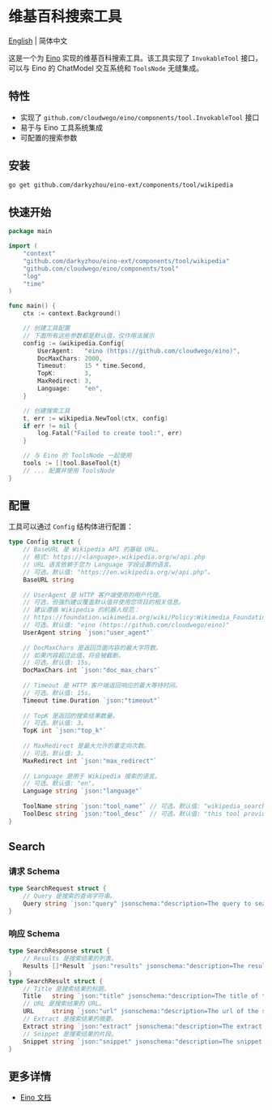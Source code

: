 # 维基百科搜索工具

[English](README.md) | 简体中文

这是一个为 [Eino](https://github.com/cloudwego/eino) 实现的维基百科搜索工具。该工具实现了 `InvokableTool` 接口，可以与 Eino 的 ChatModel 交互系统和 `ToolsNode` 无缝集成。

## 特性

- 实现了 `github.com/cloudwego/eino/components/tool.InvokableTool` 接口
- 易于与 Eino 工具系统集成
- 可配置的搜索参数

## 安装

```bash
go get github.com/darkyzhou/eino-ext/components/tool/wikipedia
```

## 快速开始

```go
package main

import (
	"context"
	"github.com/darkyzhou/eino-ext/components/tool/wikipedia"
	"github.com/cloudwego/eino/components/tool"
	"log"
	"time"
)

func main() {
	ctx := context.Background()

	// 创建工具配置
	// 下面所有这些参数都是默认值，仅作用法展示
	config := &wikipedia.Config{
		UserAgent:   "eino (https://github.com/cloudwego/eino)",
		DocMaxChars: 2000,
		Timeout:     15 * time.Second,
		TopK:        3,
		MaxRedirect: 3,
		Language:    "en",
	}

	// 创建搜索工具
	t, err := wikipedia.NewTool(ctx, config)
	if err != nil {
		log.Fatal("Failed to create tool:", err)
	}

	// 与 Eino 的 ToolsNode 一起使用
	tools := []tool.BaseTool{t}
	// ... 配置并使用 ToolsNode
}
```

## 配置

工具可以通过 `Config` 结构体进行配置：

```go
type Config struct {
    // BaseURL 是 Wikipedia API 的基础 URL。
    // 格式: https://<language>.wikipedia.org/w/api.php
    // URL 语言依赖于您为 Language 字段设置的语言。
    // 可选。默认值: "https://en.wikipedia.org/w/api.php"。
    BaseURL string
    
    // UserAgent 是 HTTP 客户端使用的用户代理。
    // 可选，但强烈建议覆盖默认值并使用您项目的相关信息。
    // 建议遵循 Wikipedia 的机器人规范：
    // https://foundation.wikimedia.org/wiki/Policy:Wikimedia_Foundation_User-Agent_Policy
    // 可选。默认值: "eino (https://github.com/cloudwego/eino)"
    UserAgent string `json:"user_agent"`
    
    // DocMaxChars 是返回页面内容的最大字符数。
    // 如果内容超过此值，将会被截断。
    // 可选。默认值: 15s。
    DocMaxChars int `json:"doc_max_chars"`
    
    // Timeout 是 HTTP 客户端返回响应的最大等待时间。
    // 可选。默认值: 15s。
    Timeout time.Duration `json:"timeout"`
    
    // TopK 是返回的搜索结果数量。
    // 可选。默认值: 3。
    TopK int `json:"top_k"`
    
    // MaxRedirect 是最大允许的重定向次数。
    // 可选。默认值: 3。
    MaxRedirect int `json:"max_redirect"`
    
    // Language 是用于 Wikipedia 搜索的语言。
    // 可选。默认值: "en"。
    Language string `json:"language"`
	
    ToolName string `json:"tool_name"` // 可选。默认值: "wikipedia_search"。
    ToolDesc string `json:"tool_desc"` // 可选。默认值: "this tool provides quick and efficient access to information from the Wikipedia"。
}

```

## Search

### 请求 Schema

```go
type SearchRequest struct {
    // Query 是搜索的查询字符串。
    Query string `json:"query" jsonschema:"description=The query to search the web for"`
}
```

### 响应 Schema

```go
type SearchResponse struct {
    // Results 是搜索结果的列表。
    Results []*Result `json:"results" jsonschema:"description=The results of the search"`
}
type SearchResult struct {
    // Title 是搜索结果的标题。 
    Title   string `json:"title" jsonschema:"description=The title of the search result"`
    // URL 是搜索结果的 URL。 
    URL     string `json:"url" jsonschema:"description=The url of the search result"`
    // Extract 是搜索结果的摘要。
    Extract string `json:"extract" jsonschema:"description=The extract of the search result"`
    // Snippet 是搜索结果的片段。
    Snippet string `json:"snippet" jsonschema:"description=The snippet of the search result"`
}
```

## 更多详情

- [Eino 文档](https://github.com/cloudwego/eino)
